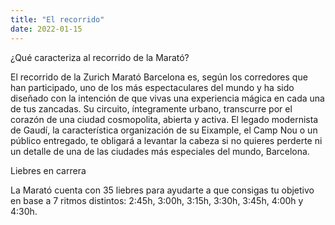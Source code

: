 ```yaml
---
title: "El recorrido"
date: 2022-01-15
---
```


¿Qué caracteriza al recorrido de la Marató?

El recorrido de la Zurich Marató Barcelona es, según los corredores que han participado, uno de los más espectaculares del mundo y ha sido diseñado con la intención de que vivas una experiencia mágica en cada una de tus zancadas. Su circuito, íntegramente urbano, transcurre por el corazón de una ciudad cosmopolita, abierta y activa. El legado modernista de Gaudí, la característica organización de su Eixample, el Camp Nou o un público entregado, te obligará a levantar la cabeza si no quieres perderte ni un detalle de una de las ciudades más especiales del mundo, Barcelona.

Liebres en carrera

La Marató cuenta con 35 liebres para ayudarte a que consigas tu objetivo en base a 7 ritmos distintos: 2:45h, 3:00h, 3:15h, 3:30h, 3:45h, 4:00h y 4:30h.
